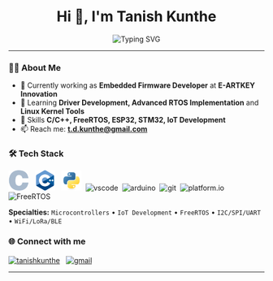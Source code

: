 <h1 align="center">Hi 👋, I'm Tanish Kunthe</h1>
<p align="center">
  <img src="https://readme-typing-svg.herokuapp.com?font=Fira+Code&pause=1000&color=36BCF7&center=true&width=500&lines=Embedded+Software+Engineer;IoT+Solutions;Microcontroller;Embedded+Firmware+Developer" alt="Typing SVG" />
</p>

---

### 👨‍💻 About Me

- 🔭 Currently working as **Embedded Firmware Developer** at **E-ARTKEY Innovation**
- 🌱 Learning **Driver Development, Advanced RTOS Implementation** and **Linux Kernel Tools**
- 💬 Skills **C/C++, FreeRTOS, ESP32, STM32, IoT Development**
- 📫 Reach me: **t.d.kunthe@gmail.com**

### 🛠️ Tech Stack

<p align="left"> 
  <img src="https://raw.githubusercontent.com/devicons/devicon/master/icons/c/c-original.svg" alt="c" width="40" height="40"/> &nbsp;
  <img src="https://raw.githubusercontent.com/devicons/devicon/master/icons/cplusplus/cplusplus-original.svg" alt="cplusplus" width="40" height="40"/> &nbsp;
  <img src="https://raw.githubusercontent.com/devicons/devicon/master/icons/python/python-original.svg" alt="python" width="40" height="40"/>&nbsp;
  <img src="https://cdn.jsdelivr.net/gh/devicons/devicon/icons/vscode/vscode-original.svg" alt="vscode" width="40" height="40"/>&nbsp;
  <img src="https://cdn.jsdelivr.net/gh/devicons/devicon/icons/arduino/arduino-original.svg" alt="arduino" width="40" height="40"/>&nbsp;
  <img src="https://cdn.jsdelivr.net/gh/devicons/devicon/icons/git/git-original.svg" alt="git" width="40" height="40"/>&nbsp;
  <img src="https://upload.wikimedia.org/wikipedia/commons/c/cd/PlatformIO_logo.svg" alt="platform.io" width="40" height="40"/>&nbsp;
  <img src="https://upload.wikimedia.org/wikipedia/commons/3/3e/FreeRTOS_logo_2005.svg" alt="FreeRTOS" width="60" height="40"/>&nbsp;
</p>

**Specialties:** `Microcontrollers` • `IoT Development` • `FreeRTOS` • `I2C/SPI/UART` • `WiFi/LoRa/BLE`

### 🌐 Connect with me

<p align="left">
<a href="https://linkedin.com/in/tanishkunthe" target="blank"><img align="center" src="https://raw.githubusercontent.com/rahuldkjain/github-profile-readme-generator/master/src/images/icons/Social/linked-in-alt.svg" alt="tanishkunthe" height="30" width="40" /></a> &nbsp;
<a href="mailto:t.d.kunthe@gmail.com"><img align="center" src="https://upload.wikimedia.org/wikipedia/commons/thumb/7/7e/Gmail_icon_%282020%29.svg/250px-Gmail_icon_%282020%29.svg.png" alt="gmail" height="30" width="40" /></a>
</p>

---
